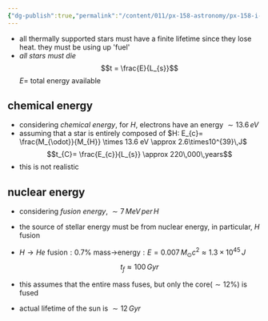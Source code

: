 ```yaml
---
{"dg-publish":true,"permalink":"/content/011/px-158-astronomy/px-158-i-stars/px-158-i6a-stellar-evolution/","noteIcon":"1","created":"2024-11-25T10:50:32.000+00:00","updated":"2024-11-26T20:14:17.780+00:00"}
---
```


- all thermally supported stars must have a finite lifetime since they lose heat. they must be using up 'fuel'
- *all stars must die*
$$t = \frac{E}{L_{s}}$$
	$E=$ total energy available
## chemical energy
- considering *chemical energy*, for $H$, electrons have an energy $\sim 13.6\,eV$
- assuming that a star is entirely composed of $H: E_{c}= \frac{M_{\odot}}{M_{H}} \times 13.6 eV \approx 2.6\times10^{39}\,J$
$$t_{C}= \frac{E_{c}}{L_{s}} \approx 220\,000\,years$$
- this is not realistic
## nuclear energy
- considering *fusion energy*, $\sim 7\,MeV\,per\,H$
- the source of stellar energy must be from nuclear energy, in particular, $H$ fusion

- $H\to He$ fusion${} :0.7\%$ mass$\to$energy$:E= 0.007\,M_{\odot}c^{2}\approx 1.3\times10^{45}\,J$
$$t_{f} \approx 100\,Gyr$$
- this assumes that the entire mass fuses, but only the core$(\sim12\%)$ is fused
- actual lifetime of the sun is $\sim12\,Gyr$
